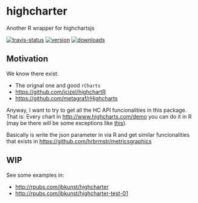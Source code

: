 # highcharter
Another R wrapper for highchartsjs

[![travis-status](https://api.travis-ci.org/jbkunst/highcharter.svg)](https://travis-ci.org/jbkunst/highcharter)
[![version](http://www.r-pkg.org/badges/version/highcharter)](http://www.r-pkg.org/pkg/highcharter)
[![downloads](http://cranlogs.r-pkg.org/badges/highcharter)](http://www.r-pkg.org/pkg/highcharter)

## Motivation
We know there exist:
 - The orignal one and good `rCharts` 
 - https://github.com/jcizel/highchartR
 - https://github.com/metagraf/rHighcharts

Anyway, I want to try to get all the HC API funcionalities in this package. That is: Every chart in http://www.highcharts.com/demo you can do it in R (may be there will be some exceptions like [this](http://www.highcharts.com/demo/combo-timeline)).

Basically is write the json parameter in via R and get similar funcionalities that exists in https://github.com/hrbrmstr/metricsgraphics

## WIP

See some examples in:
 - http://rpubs.com/jbkunst/highcharter
 - http://rpubs.com/jbkunst/highcharter-test-01

